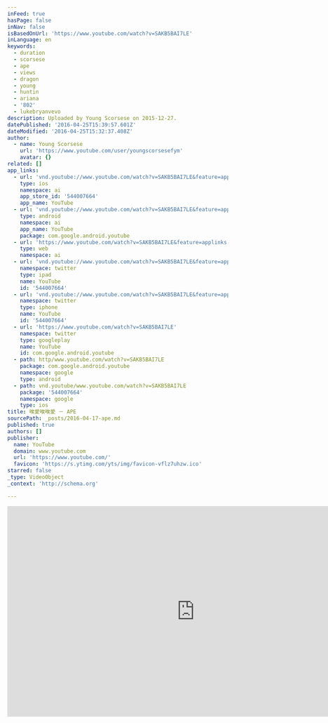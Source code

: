 ```yaml
---
inFeed: true
hasPage: false
inNav: false
isBasedOnUrl: 'https://www.youtube.com/watch?v=SAKB5BAI7LE'
inLanguage: en
keywords:
  - duration
  - scorsese
  - ape
  - views
  - dragon
  - young
  - huntin
  - ariana
  - '802'
  - lukebryanvevo
description: Uploaded by Young Scorsese on 2015-12-27.
datePublished: '2016-04-25T15:39:57.601Z'
dateModified: '2016-04-25T15:32:37.408Z'
author:
  - name: Young Scorsese
    url: 'https://www.youtube.com/user/youngscorsesefym'
    avatar: {}
related: []
app_links:
  - url: 'vnd.youtube://www.youtube.com/watch?v=SAKB5BAI7LE&feature=applinks'
    type: ios
    namespace: ai
    app_store_id: '544007664'
    app_name: YouTube
  - url: 'vnd.youtube://www.youtube.com/watch?v=SAKB5BAI7LE&feature=applinks'
    type: android
    namespace: ai
    app_name: YouTube
    package: com.google.android.youtube
  - url: 'https://www.youtube.com/watch?v=SAKB5BAI7LE&feature=applinks'
    type: web
    namespace: ai
  - url: 'vnd.youtube://www.youtube.com/watch?v=SAKB5BAI7LE&feature=applinks'
    namespace: twitter
    type: ipad
    name: YouTube
    id: '544007664'
  - url: 'vnd.youtube://www.youtube.com/watch?v=SAKB5BAI7LE&feature=applinks'
    namespace: twitter
    type: iphone
    name: YouTube
    id: '544007664'
  - url: 'https://www.youtube.com/watch?v=SAKB5BAI7LE'
    namespace: twitter
    type: googleplay
    name: YouTube
    id: com.google.android.youtube
  - path: http/www.youtube.com/watch?v=SAKB5BAI7LE
    package: com.google.android.youtube
    namespace: google
    type: android
  - path: vnd.youtube/www.youtube.com/watch?v=SAKB5BAI7LE
    package: '544007664'
    namespace: google
    type: ios
title: 唉愛唉唉愛 － APE
sourcePath: _posts/2016-04-17-ape.md
published: true
authors: []
publisher:
  name: YouTube
  domain: www.youtube.com
  url: 'https://www.youtube.com/'
  favicon: 'https://s.ytimg.com/yts/img/favicon-vflz7uhzw.ico'
starred: false
_type: VideoObject
_context: 'http://schema.org'

---
```

<iframe src="https://cdn.embedly.com/widgets/media.html?src=https%3A%2F%2Fwww.youtube.com%2Fembed%2FSAKB5BAI7LE%3Ffeature%3Doembed&amp;url=https%3A%2F%2Fwww.youtube.com%2Fwatch%3Fv%3DSAKB5BAI7LE&amp;image=https%3A%2F%2Fi.ytimg.com%2Fvi%2FSAKB5BAI7LE%2Fhqdefault.jpg&amp;key=b7d04c9b404c499eba89ee7072e1c4f7&amp;type=text%2Fhtml&amp;schema=youtube" width="854" height="480" scrolling="no" frameborder="0" allowfullscreen="allowfullscreen" style=""></iframe>